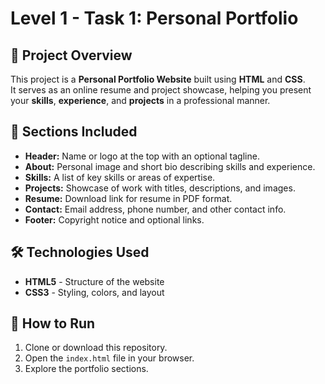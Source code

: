 # Level 1 - Task 1: Personal Portfolio

## 📌 Project Overview
This project is a **Personal Portfolio Website** built using **HTML** and **CSS**.  
It serves as an online resume and project showcase, helping you present your **skills**, **experience**, and **projects** in a professional manner.

## 🎯 Sections Included
- **Header:** Name or logo at the top with an optional tagline.
- **About:** Personal image and short bio describing skills and experience.
- **Skills:** A list of key skills or areas of expertise.
- **Projects:** Showcase of work with titles, descriptions, and images.
- **Resume:** Download link for resume in PDF format.
- **Contact:** Email address, phone number, and other contact info.
- **Footer:** Copyright notice and optional links.

## 🛠 Technologies Used
- **HTML5** - Structure of the website
- **CSS3** - Styling, colors, and layout

## 🚀 How to Run
1. Clone or download this repository.
2. Open the `index.html` file in your browser.
3. Explore the portfolio sections.
